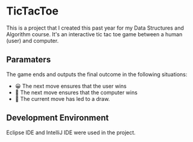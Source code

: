 # TicTacToe
This is a project that I created this past year for my Data Structures and Algorithm course. It's an interactive tic tac toe game between a human (user) and computer.

Paramaters
---------
The game ends and outputs the final outcome in the following situations:
* 😀 The next move ensures that the user wins
* 🤖 The next move ensures that the computer wins
* 🤝 The current move has led to a draw.

Development Environment
---------
Eclipse IDE and IntelliJ IDE were used in the project.
